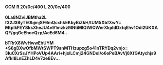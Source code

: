 #### GCM R 20/0c/400 L 20/0c/400
**0La8NZviJBMtha2L**<br/>**f32J3ByTE0bjmjSF6mQcxhkEKbyBiZkH/tUM5XbfXwY=**<br/>**MtplkFEY8ksXheJU4v91mzkzMNtiMlQtWOWerXkpIdDxtqEhv1Odi2UKXAQF/gqGeEhoeQzp/AcEd6M4...**<br/><br/>
**bTRrX8WvHwwEbUYM**<br/>**+S8gDXwOfbMWtSWPT9snMTHzupzg5o41nTRYDq2vnjo=**<br/>**3IuCXrSsJYHPoVUp4AArI+hjxlLCmj24GNDeI/o6oPeBAvVj8XfGAtychjs9AfkI8LnEZhLD4v7ze8Ev...**